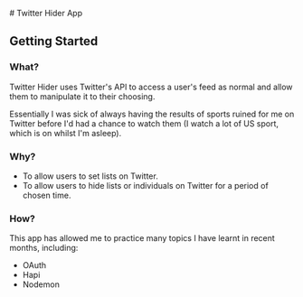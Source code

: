 # Twitter Hider App

## Getting Started

### What?

Twitter Hider uses Twitter's API to access a user's feed as normal and allow them to manipulate it to their choosing.

Essentially I was sick of always having the results of sports ruined for me on Twitter before I'd had a chance to watch them (I watch a lot of US sport, which is on whilst I'm asleep).

### Why?

* To allow users to set lists on Twitter.
* To allow users to hide lists or individuals on Twitter for a period of chosen time.

### How?

This app has allowed me to practice many topics I have learnt in recent months, including:

* OAuth
* Hapi
* Nodemon
